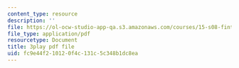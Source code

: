 ```yaml
---
content_type: resource
description: ''
file: https://ol-ocw-studio-app-qa.s3.amazonaws.com/courses/15-s08-fintech-shaping-the-financial-world-spring-2020/fc9e44f210120f4c131c5c348b1dc8ea_59Dd5T6crKw.pdf
file_type: application/pdf
resourcetype: Document
title: 3play pdf file
uid: fc9e44f2-1012-0f4c-131c-5c348b1dc8ea
---
```

